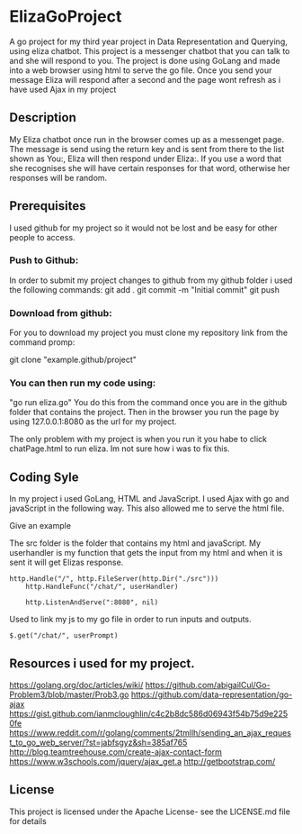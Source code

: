 # ElizaGoProject
A go project for my third year project in Data Representation and Querying, using eliza chatbot. This project is a messenger chatbot that you can talk to and she will respond to you. The project is done using GoLang and made into a web browser using html to serve the go file. Once you send your message Eliza will respond after a second and the page wont refresh as i have used Ajax in my project

## Description
My Eliza chatbot once run in the browser comes up as a messenget page. The message is send using the return key and is sent from there to the list shown as You:, Eliza will then respond under Eliza:. If you use a word that she recognises she will have certain responses for that word, otherwise her responses will be random. 


## Prerequisites

I used github for my project so it would not be lost and be easy for other people to access.

### Push to Github:

In order to submit my project changes to github from my github folder i used the following commands:
git add .
git commit -m "Initial commit"
git push

### Download from github:
For you to download my project you must clone my repository link from the command promp:

git clone "example.github/project"

### You can then run my code using:
"go run eliza.go" 
You do this from the command once you are in the github folder that contains the project.
Then in the browser you run the page by using 127.0.0.1:8080 as the url for my project.

The only problem with my project is when you run it you habe to click chatPage.html to run eliza.
Im not sure how i was to fix this.

## Coding Syle

In my project i used GoLang, HTML and JavaScript. 
I used Ajax with go and javaScript in the following way. This also allowed me to serve the html file. 

Give an example

The src folder is the folder that contains my html and javaScript.
My userhandler is my function that gets the input from my html and when it is sent it will get Elizas response.
```
http.Handle("/", http.FileServer(http.Dir("./src")))
	http.HandleFunc("/chat/", userHandler)

	http.ListenAndServe(":8080", nil)
```
Used to link my js to my go file in order to run inputs and outputs.
```
$.get("/chat/", userPrompt)
```

## Resources i used for my project.

https://golang.org/doc/articles/wiki/
https://github.com/abigailCul/Go-Problem3/blob/master/Prob3.go
https://github.com/data-representation/go-ajax
https://gist.github.com/ianmcloughlin/c4c2b8dc586d06943f54b75d9e2250fe
https://www.reddit.com/r/golang/comments/2tmllh/sending_an_ajax_request_to_go_web_server/?st=jabfsgyz&sh=385af765
http://blog.teamtreehouse.com/create-ajax-contact-form 
https://www.w3schools.com/jquery/ajax_get.a
http://getbootstrap.com/

## License

This project is licensed under the Apache License- see the LICENSE.md file for details

  





